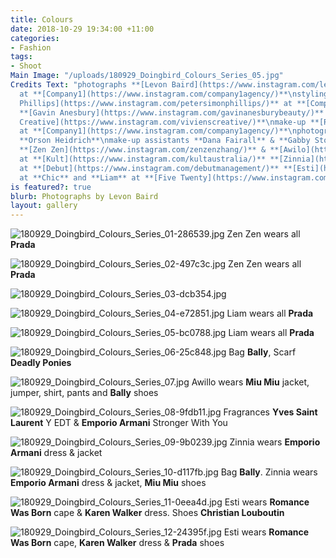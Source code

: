 ```yaml
---
title: Colours
date: 2018-10-29 19:34:00 +11:00
categories:
- Fashion
tags:
- Shoot
Main Image: "/uploads/180929_Doingbird_Colours_Series_05.jpg"
Credits Text: "photographs **[Levon Baird](https://www.instagram.com/levonbaird/)**
  at **[Company1](https://www.instagram.com/company1agency/)**\nstyling **[Peter Simon
  Phillips](https://www.instagram.com/petersimonphillips/)** at **[Company1](https://www.instagram.com/company1agency/)**\nhair
  **[Gavin Anesbury](https://www.instagram.com/gavinanesburybeauty/)** at **[Vivien's
  Creative](https://www.instagram.com/vivienscreative/)**\nmake-up **[Rae Morris](https://www.instagram.com/raemorrismakeup/)**
  at **[Company1](https://www.instagram.com/company1agency/)**\nphotography assistant
  **Orson Heidrich**\nmake-up assistants **Dana Fairall** & **Gabby Stockwell**\nmodels
  **[Zen Zen](https://www.instagram.com/zenzenzhang/)** & **[Awilo](https://www.instagram.com/awilo.m/)**
  at **[Kult](https://www.instagram.com/kultaustralia/)** **[Zinnia](https://www.instagram.com/zinniakumar/)**
  at **[Debut](https://www.instagram.com/debutmanagement/)** **[Esti](https://www.instagram.com/estivbalen/)**
  at **Chic** and **Liam** at **[Five Twenty](https://www.instagram.com/fivetwentyMGT/)** "
is featured?: true
blurb: Photographs by Levon Baird
layout: gallery
---
```


![180929_Doingbird_Colours_Series_01-286539.jpg](/uploads/180929_Doingbird_Colours_Series_01-286539.jpg)
Zen Zen wears all **Prada**

![180929_Doingbird_Colours_Series_02-497c3c.jpg](/uploads/180929_Doingbird_Colours_Series_02-497c3c.jpg)
Zen Zen wears all **Prada**

![180929_Doingbird_Colours_Series_03-dcb354.jpg](/uploads/180929_Doingbird_Colours_Series_03-dcb354.jpg)

![180929_Doingbird_Colours_Series_04-e72851.jpg](/uploads/180929_Doingbird_Colours_Series_04-e72851.jpg)
Liam wears all **Prada**

![180929_Doingbird_Colours_Series_05-bc0788.jpg](/uploads/180929_Doingbird_Colours_Series_05-bc0788.jpg)
Liam wears all **Prada**

![180929_Doingbird_Colours_Series_06-25c848.jpg](/uploads/180929_Doingbird_Colours_Series_06-25c848.jpg)
Bag **Bally**, Scarf **Deadly Ponies**

![180929_Doingbird_Colours_Series_07.jpg](/uploads/180929_Doingbird_Colours_Series_07.jpg)
Awillo wears **Miu Miu** jacket, jumper, shirt, pants and **Bally** shoes

![180929_Doingbird_Colours_Series_08-9fdb11.jpg](/uploads/180929_Doingbird_Colours_Series_08-9fdb11.jpg)
Fragrances **Yves Saint Laurent** Y EDT & **Emporio Armani** Stronger With You

![180929_Doingbird_Colours_Series_09-9b0239.jpg](/uploads/180929_Doingbird_Colours_Series_09-9b0239.jpg)
Zinnia wears **Emporio Armani** dress & jacket

![180929_Doingbird_Colours_Series_10-d117fb.jpg](/uploads/180929_Doingbird_Colours_Series_10-d117fb.jpg)
Bag **Bally**. Zinnia wears **Emporio Armani** dress & jacket, **Miu Miu** shoes

![180929_Doingbird_Colours_Series_11-0eea4d.jpg](/uploads/180929_Doingbird_Colours_Series_11-0eea4d.jpg)
Esti wears **Romance Was Born** cape & **Karen Walker** dress. Shoes **Christian Louboutin**

![180929_Doingbird_Colours_Series_12-24395f.jpg](/uploads/180929_Doingbird_Colours_Series_12-24395f.jpg)
Esti wears **Romance Was Born** cape, **Karen Walker** dress & **Prada** shoes

